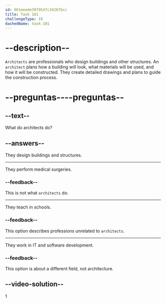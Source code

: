 ```yaml
---
id: 661eeede39f9547c34267bcc
title: Task 101
challengeType: 19
dashedName: task-101
---
```


# --description--

`Architects` are professionals who design buildings and other structures. An `architect` plans how a building will look, what materials will be used, and how it will be constructed. They create detailed drawings and plans to guide the construction process.

# --preguntas----preguntas--

## --text--

What do architects do?

## --answers--

They design buildings and structures.

---

They perform medical surgeries.

### --feedback--

This is not what `architects` do.

---

They teach in schools.

### --feedback--

This option describes professions unrelated to `architects`.

---

They work in IT and software development.

### --feedback--

This option is about a different field, not architecture.

## --video-solution--

1
